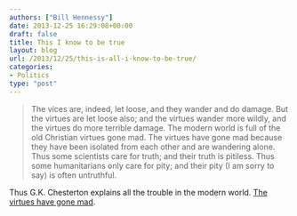 ```yaml
---
authors: ["Bill Hennessy"]
date: 2013-12-25 16:29:08+00:00
draft: false
title: This I know to be true
layout: blog
url: /2013/12/25/this-is-all-i-know-to-be-true/
categories:
- Politics
type: "post"
---
```


> The vices are, indeed, let loose, and they wander and do damage. But the virtues are let loose also; and the virtues wander more wildly, and the virtues do more terrible damage. The modern world is full of the old Christian virtues gone mad. The virtues have gone mad because they have been isolated from each other and are wandering alone. Thus some scientists care for truth; and their truth is pitiless. Thus some humanitarians only care for pity; and their pity (I am sorry to say) is often untruthful.



Thus G.K. Chesterton explains all the trouble in the modern world. [The virtues have gone mad](https://www.pagebypagebooks.com/Gilbert_K_Chesterton/Orthodoxy/The_Suicide_of_Thought_p1.html).
